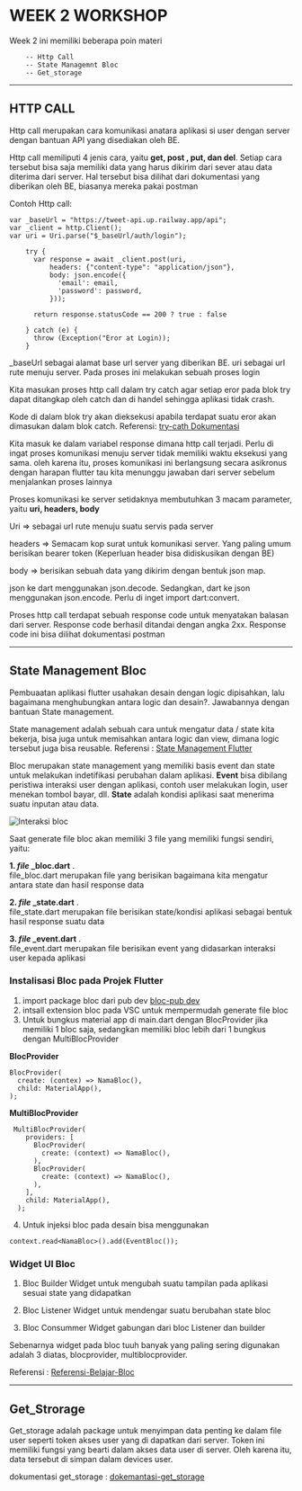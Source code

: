 # WEEK 2 WORKSHOP
Week 2 ini memiliki beberapa poin materi
    
        -- Http Call
        -- State Managemnt Bloc
        -- Get_storage
        

---

## HTTP CALL

Http call merupakan cara komunikasi anatara aplikasi si user dengan server dengan bantuan API yang disediakan oleh BE.

Http call memiliputi 4 jenis cara, yaitu **get, post , put, dan del**. Setiap cara tersebut bisa saja memiliki data yang harus dikirim dari sever atau data  diterima dari server. Hal tersebut bisa dilihat dari dokumentasi yang diberikan oleh BE, biasanya mereka pakai postman

Contoh Http call: 

```
var _baseUrl = "https://tweet-api.up.railway.app/api";
var _client = http.Client();
var uri = Uri.parse("$_baseUrl/auth/login");

    try {
      var response = await _client.post(uri,
          headers: {"content-type": "application/json"},
          body: json.encode({
            'email': email,
            'password': password,
          }));

      return response.statusCode == 200 ? true : false

    } catch (e) {
      throw (Exception("Eror at Login));
    }
```

_baseUrl sebagai alamat base url server yang diberikan BE. uri sebagai url rute menuju server. Pada proses ini melakukan sebuah proses login

Kita masukan proses http call dalam try catch agar setiap eror pada blok try dapat ditangkap oleh catch dan di handel sehingga aplikasi tidak crash.

Kode di dalam blok try akan dieksekusi apabila terdapat suatu eror akan dimasukan dalam blok catch. Referensi: [try-cath Dokumentasi](https://www.tutorialkart.com/dart/dart-try-catch/)

Kita masuk ke dalam variabel response dimana http call terjadi. Perlu di ingat proses komunikasi menuju server tidak memiliki waktu eksekusi yang sama. oleh karena itu, proses komunikasi ini berlangsung secara asikronus dengan harapan flutter tau kita menunggu jawaban dari server sebelum menjalankan proses lainnya

Proses komunikasi ke server setidaknya membutuhkan 3 macam parameter, yaitu **uri, headers, body**

Uri => sebagai url rute menuju suatu servis pada server

headers => Semacam kop surat untuk komunikasi server. Yang paling umum berisikan bearer token (Keperluan header bisa didiskusikan dengan BE)

body => berisikan sebuah data yang dikirim dengan bentuk json map. 

json ke dart menggunakan json.decode. Sedangkan, dart ke json menggunakan json.encode. Perlu di inget import dart:convert.

Proses http call terdapat sebuah response code untuk menyatakan balasan dari server. Response code berhasil ditandai dengan angka 2xx. Response code ini bisa dilihat dokumentasi postman

---

## State Management Bloc

Pembuaatan aplikasi flutter usahakan desain dengan logic dipisahkan, lalu bagaimana menghubungkan antara logic dan desain?. Jawabannya dengan bantuan State management.

State management adalah sebuah cara untuk mengatur data / state kita bekerja, bisa juga untuk memisahkan antara logic dan view, dimana logic tersebut juga bisa reusable. Referensi : [State Management Flutter](https://caraguna.com/pengenalan-state-management-flutter/)

Bloc merupakan state management yang memiliki basis event dan state untuk melakukan indetifikasi perubahan dalam aplikasi. **Event** bisa dibilang peristiwa interaksi user dengan aplikasi, contoh user melakukan login, user menekan tombol bayar, dll. **State** adalah kondisi aplikasi saat menerima suatu inputan atau data.


![Interaksi bloc](https://miro.medium.com/v2/resize:fit:720/format:webp/0*EG9GW70kfdesSPRZ.png)

Saat generate file bloc akan memiliki 3 file yang memiliki fungsi sendiri, yaitu:

**1. _file_ _bloc.dart** .<br>
      file_bloc.dart merupakan file yang berisikan bagaimana kita mengatur antara state dan hasil response data


**2. _file_ _state.dart** .<br>
      file_state.dart merupakan file berisikan state/kondisi aplikasi sebagai bentuk hasil response suatu data


**3. _file_ _event.dart** .<br>
      file_event.dart merupakan file berisikan event yang didasarkan interaksi user kepada aplikasi




### Instalisasi Bloc pada Projek Flutter

  1. import package bloc dari pub dev [bloc-pub dev](https://pub.dev/packages/bloc)
  2. intsall extension bloc pada VSC untuk mempermudah generate file bloc
  3. Untuk bungkus material app di main.dart dengan BlocProvider jika memiliki 1 bloc saja, sedangkan memiliki bloc lebih dari 1 bungkus dengan MultiBlocProvider

  **BlocProvider**
  ```
  BlocProvider(
    create: (contex) => NamaBloc(),
    child: MaterialApp(),
  );

  ```

  **MultiBlocProvider**
  ```
   MultiBlocProvider(
      providers: [
        BlocProvider(
          create: (context) => NamaBloc(),
        ),
        BlocProvider(
          create: (context) => NamaBloc(),
        ),
      ],
      child: MaterialApp(),
    );
  ```


  4. Untuk injeksi bloc pada desain bisa menggunakan 

  ```
  context.read<NamaBloc>().add(EventBloc());
  ```


### Widget UI Bloc

1. Bloc Builder
    Widget untuk mengubah suatu tampilan pada aplikasi sesuai state yang didapatkan

2. Bloc Listener
    Widget untuk mendengar suatu berubahan state bloc

3. Bloc Consummer
    Widget gabungan dari bloc Listener dan builder

Sebenarnya widget pada bloc tuuh banyak yang paling sering digunakan adalah 3 diatas, blocprovider, multiblocprovider.

Referensi : [Referensi-Belajar-Bloc](https://medium.com/flutter-community/flutter-bloc-for-beginners-839e22adb9f5)

---

## Get_Strorage

Get_storage adalah package untuk menyimpan data penting ke dalam file user seperti token akses user yang di dapatkan dari server. Token ini memiliki fungsi yang bearti dalam akses data user di server. Oleh karena itu, data tersebut di simpan dalam devices user.

dokumentasi get_storage : [dokemantasi-get_storage](https://pub.dev/packages/get_storage)
















